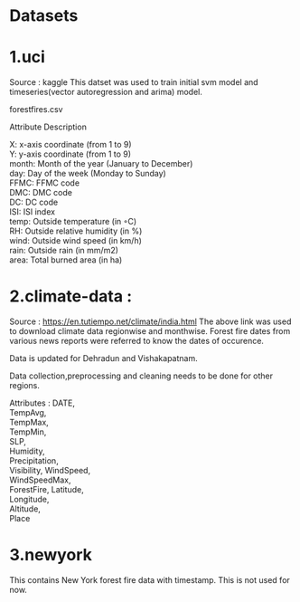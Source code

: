 # Datasets
# 1.uci 
Source : kaggle
This datset was used to train initial svm model and timeseries(vector autoregression and arima) model.

 forestfires.csv
 
 Attribute Description
 
 X: x-axis coordinate (from 1 to 9)<br/>
 Y: y-axis coordinate (from 1 to 9)<br/>
 month: Month of the year (January to December)<br/>
 day: Day of the week (Monday to Sunday)<br/>
 FFMC: FFMC code<br/>
 DMC: DMC code<br/>
 DC: DC code<br/>
 ISI: ISI index<br/>
 temp: Outside temperature (in ◦C)<br/>
 RH: Outside relative humidity (in %)<br/>
 wind: Outside wind speed (in km/h)<br/>
 rain: Outside rain (in mm/m2)<br/>
 area: Total burned area (in ha)<br/>

# 2.climate-data : 
Source : https://en.tutiempo.net/climate/india.html
The above link was used to download climate data regionwise and monthwise. 
Forest fire dates from various news reports were referred to know the dates of occurence.

Data is updated for Dehradun and Vishakapatnam.

Data collection,preprocessing and cleaning needs to be done for other regions.

Attributes :
DATE,	
TempAvg,	
TempMax,	
TempMin,	
SLP,	
Humidity,	
Precipitation,	
Visibility,	
WindSpeed,	
WindSpeedMax,	
ForestFire,	
Latitude,	
Longitude,	
Altitude,	
Place


# 3.newyork 
This contains New York forest fire data with timestamp. This is not used for now.
